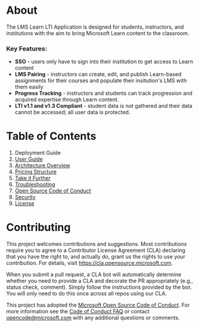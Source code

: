 # About

The LMS Learn LTI Application is designed for students, instructors, and institutions with the aim to bring Microsoft Learn content to the classroom. 

### Key Features: ###
* **SSO** - users only have to sign into their institution to get access to Learn content 
* **LMS Pairing** - instructors can create, edit, and publish Learn-based assignments for their courses and populate their insitution's LMS with them easily
* **Progress Tracking** - instructors and students can track progression and acquired expertise through Learn content.
* **LTI v1.1 and v1.3 Compliant** - student data is not gathered and their data cannot be accessed; all user data is protected.

# Table of Contents

1. Deployment Guide
2. [User Guide](https://github.com/microsoft/Learn-LTI/blob/master/USER_GUIDE.md)
3. [Architecture Overview](https://github.com/microsoft/Learn-LTI/blob/master/ARCHITECTURE_OVERVIEW.md)
4. [Pricing Structure](https://github.com/microsoft/Learn-LTI/blob/master/PRICING_STRUCTURE.md)
5. [Take it Further](https://github.com/microsoft/Learn-LTI/blob/master/TAKE_IT_FURTHER.md)
6. [Troubleshooting](https://github.com/microsoft/Learn-LTI/blob/master/TROUBLESHOOTING.md)
7. [Open Source Code of Conduct](https://opensource.microsoft.com/codeofconduct/) 
8. [Security](https://github.com/microsoft/Learn-LTI/blob/master/SECURITY.md)
9. [License](https://github.com/microsoft/Learn-LTI/blob/master/LICENSE)

# Contributing

This project welcomes contributions and suggestions.  Most contributions require you to agree to a
Contributor License Agreement (CLA) declaring that you have the right to, and actually do, grant us
the rights to use your contribution. For details, visit https://cla.opensource.microsoft.com.

When you submit a pull request, a CLA bot will automatically determine whether you need to provide
a CLA and decorate the PR appropriately (e.g., status check, comment). Simply follow the instructions
provided by the bot. You will only need to do this once across all repos using our CLA.

This project has adopted the [Microsoft Open Source Code of Conduct](https://opensource.microsoft.com/codeofconduct/?WT.mc_id=edna.github.jabenn).
For more information see the [Code of Conduct FAQ](https://opensource.microsoft.com/codeofconduct/faq/?WT.mc_id=edna.github.jabenn) or
contact [opencode@microsoft.com](mailto:opencode@microsoft.com) with any additional questions or comments.
